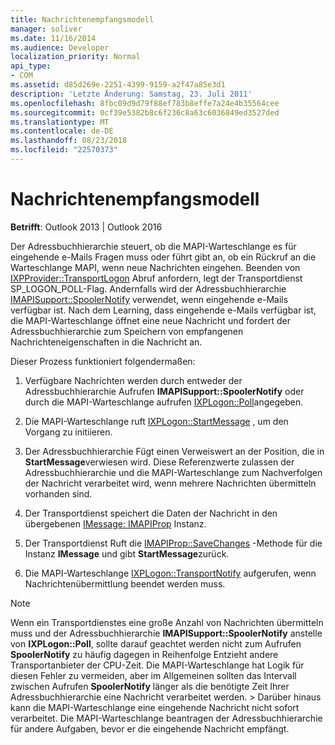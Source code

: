 ```yaml
---
title: Nachrichtenempfangsmodell
manager: soliver
ms.date: 11/16/2014
ms.audience: Developer
localization_priority: Normal
api_type:
- COM
ms.assetid: d85d269e-2251-4399-9159-a2f47a85e3d1
description: 'Letzte Änderung: Samstag, 23. Juli 2011'
ms.openlocfilehash: 8fbc09d9d79f88ef783b8effe7a24e4b35564cee
ms.sourcegitcommit: 0cf39e5382b8c6f236c8a63c6036849ed3527ded
ms.translationtype: MT
ms.contentlocale: de-DE
ms.lasthandoff: 08/23/2018
ms.locfileid: "22570373"
---
```

# <a name="message-reception-model"></a>Nachrichtenempfangsmodell

  
  
**Betrifft**: Outlook 2013 | Outlook 2016 
  
Der Adressbuchhierarchie steuert, ob die MAPI-Warteschlange es für eingehende e-Mails Fragen muss oder führt gibt an, ob ein Rückruf an die Warteschlange MAPI, wenn neue Nachrichten eingehen. Beenden von [IXPProvider::TransportLogon](ixpprovider-transportlogon.md) Abruf anfordern, legt der Transportdienst SP_LOGON_POLL-Flag. Andernfalls wird der Adressbuchhierarchie [IMAPISupport::SpoolerNotify](imapisupport-spoolernotify.md) verwendet, wenn eingehende e-Mails verfügbar ist. Nach dem Learning, dass eingehende e-Mails verfügbar ist, die MAPI-Warteschlange öffnet eine neue Nachricht und fordert der Adressbuchhierarchie zum Speichern von empfangenen Nachrichteneigenschaften in die Nachricht an. 
  
Dieser Prozess funktioniert folgendermaßen:
  
1. Verfügbare Nachrichten werden durch entweder der Adressbuchhierarchie Aufrufen **IMAPISupport::SpoolerNotify** oder durch die MAPI-Warteschlange aufrufen [IXPLogon::Poll](ixplogon-poll.md)angegeben.
    
2. Die MAPI-Warteschlange ruft [IXPLogon::StartMessage](ixplogon-startmessage.md) , um den Vorgang zu initiieren. 
    
3. Der Adressbuchhierarchie Fügt einen Verweiswert an der Position, die in **StartMessage**verwiesen wird. Diese Referenzwerte zulassen der Adressbuchhierarchie und die MAPI-Warteschlange zum Nachverfolgen der Nachricht verarbeitet wird, wenn mehrere Nachrichten übermitteln vorhanden sind.
    
4. Der Transportdienst speichert die Daten der Nachricht in den übergebenen [IMessage: IMAPIProp](imessageimapiprop.md) Instanz. 
    
5. Der Transportdienst Ruft die [IMAPIProp::SaveChanges](imapiprop-savechanges.md) -Methode für die Instanz **IMessage** und gibt **StartMessage**zurück.
    
6. Die MAPI-Warteschlange [IXPLogon::TransportNotify](ixplogon-transportnotify.md) aufgerufen, wenn Nachrichtenübermittlung beendet werden muss. 
    
> [!NOTE]
> Wenn ein Transportdienstes eine große Anzahl von Nachrichten übermitteln muss und der Adressbuchhierarchie **IMAPISupport::SpoolerNotify** anstelle von **IXPLogon::Poll**, sollte darauf geachtet werden nicht zum Aufrufen **SpoolerNotify** zu häufig dagegen in Reihenfolge Entzieht andere Transportanbieter der CPU-Zeit. Die MAPI-Warteschlange hat Logik für diesen Fehler zu vermeiden, aber im Allgemeinen sollten das Intervall zwischen Aufrufen **SpoolerNotify** länger als die benötigte Zeit Ihrer Adressbuchhierarchie eine Nachricht verarbeitet werden. > Darüber hinaus kann die MAPI-Warteschlange eine eingehende Nachricht nicht sofort verarbeitet. Die MAPI-Warteschlange beantragen der Adressbuchhierarchie für andere Aufgaben, bevor er die eingehende Nachricht empfängt. 
  

